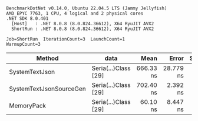 ```

BenchmarkDotNet v0.14.0, Ubuntu 22.04.5 LTS (Jammy Jellyfish)
AMD EPYC 7763, 1 CPU, 4 logical and 2 physical cores
.NET SDK 8.0.401
  [Host]   : .NET 8.0.8 (8.0.824.36612), X64 RyuJIT AVX2
  ShortRun : .NET 8.0.8 (8.0.824.36612), X64 RyuJIT AVX2

Job=ShortRun  IterationCount=3  LaunchCount=1  
WarmupCount=3  

```
| Method                  | data                 | Mean      | Error     | StdDev   | Min       | Max       | Gen0   | Allocated |
|------------------------ |--------------------- |----------:|----------:|---------:|----------:|----------:|-------:|----------:|
| SystemTextJson          | Seria(...)Class [29] | 666.33 ns | 28.779 ns | 1.577 ns | 665.36 ns | 668.15 ns | 0.0038 |     392 B |
| SystemTextJsonSourceGen | Seria(...)Class [29] | 702.40 ns |  2.392 ns | 0.131 ns | 702.28 ns | 702.54 ns | 0.0048 |     464 B |
| MemoryPack              | Seria(...)Class [29] |  60.10 ns |  8.447 ns | 0.463 ns |  59.80 ns |  60.64 ns | 0.0014 |     120 B |

